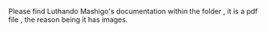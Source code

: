 Please find Luthando Mashigo's documentation within the folder , it is a pdf file , the reason being it has images. 
